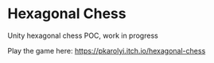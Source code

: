 # Hexagonal Chess

Unity hexagonal chess POC, work in progress

Play the game here: https://pkarolyi.itch.io/hexagonal-chess
